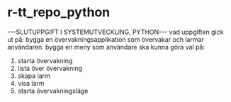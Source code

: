 # r-tt_repo_python
---SLUTUPPGIFT I SYSTEMUTVECKLING, PYTHON---
vad uppgiften gick ut på: 
bygga en övervakningsapplikation som övervakar och larmar användaren. 
bygga en meny som användare ska kunna göra val på: 
1. starta övervakning
2. lista över övervakning
3. skapa larm
4. visa larm
5. starta övervakningsläge

